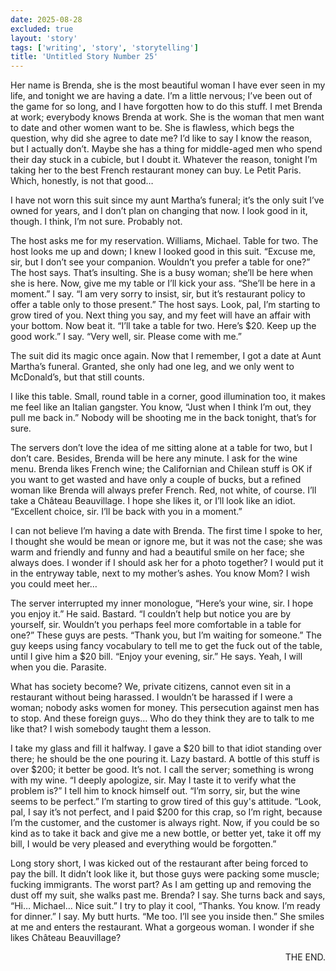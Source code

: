 ```yaml
---
date: 2025-08-28
excluded: true
layout: 'story'
tags: ['writing', 'story', 'storytelling']
title: 'Untitled Story Number 25'
---
```


Her name is Brenda, she is the most beautiful woman I have ever seen in my life, and tonight we are having a date. I’m a little nervous; I’ve been out of the game for so long, and I have forgotten how to do this stuff. I met Brenda at work; everybody knows Brenda at work. She is the woman that men want to date and other women want to be. She is flawless, which begs the question, why did she agree to date me? I’d like to say I know the reason, but I actually don’t. Maybe she has a thing for middle-aged men who spend their day stuck in a cubicle, but I doubt it. Whatever the reason, tonight I’m taking her to the best French restaurant money can buy. Le Petit Paris. Which, honestly, is not that good…

I have not worn this suit since my aunt Martha’s funeral; it’s the only suit I’ve owned for years, and I don’t plan on changing that now. I look good in it, though. I think, I’m not sure. Probably not.

The host asks me for my reservation. Williams, Michael. Table for two. The host looks me up and down; I knew I looked good in this suit. “Excuse me, sir, but I don’t see your companion. Wouldn’t you prefer a table for one?” The host says. That’s insulting. She is a busy woman; she’ll be here when she is here. Now, give me my table or I’ll kick your ass. “She’ll be here in a moment.” I say. “I am very sorry to insist, sir, but it’s restaurant policy to offer a table only to those present.” The host says. Look, pal, I’m starting to grow tired of you. Next thing you say, and my feet will have an affair with your bottom. Now beat it. “I’ll take a table for two. Here’s $20. Keep up the good work.” I say. “Very well, sir. Please come with me.”

The suit did its magic once again. Now that I remember, I got a date at Aunt Martha’s funeral. Granted, she only had one leg, and we only went to McDonald’s, but that still counts.

I like this table. Small, round table in a corner, good illumination too, it makes me feel like an Italian gangster. You know, “Just when I think I’m out, they pull me back in.” Nobody will be shooting me in the back tonight, that’s for sure.

The servers don’t love the idea of me sitting alone at a table for two, but I don’t care. Besides, Brenda will be here any minute. I ask for the wine menu. Brenda likes French wine; the Californian and Chilean stuff is OK if you want to get wasted and have only a couple of bucks, but a refined woman like Brenda will always prefer French. Red, not white, of course. I’ll take a Château Beauvillage. I hope she likes it, or I’ll look like an idiot. “Excellent choice, sir. I’ll be back with you in a moment.”

I can not believe I’m having a date with Brenda. The first time I spoke to her, I thought she would be mean or ignore me, but it was not the case; she was warm and friendly and funny and had a beautiful smile on her face; she always does. I wonder if I should ask her for a photo together? I would put it in the entryway table, next to my mother’s ashes. You know Mom? I wish you could meet her…

The server interrupted my inner monologue, “Here’s your wine, sir. I hope you enjoy it.” He said. Bastard. “I couldn’t help but notice you are by yourself, sir. Wouldn’t you perhaps feel more comfortable in a table for one?” These guys are pests. “Thank you, but I’m waiting for someone.” The guy keeps using fancy vocabulary to tell me to get the fuck out of the table, until I give him a $20 bill. “Enjoy your evening, sir.” He says. Yeah, I will when you die. Parasite.

What has society become? We, private citizens, cannot even sit in a restaurant without being harassed. I wouldn’t be harassed if I were a woman; nobody asks women for money. This persecution against men has to stop. And these foreign guys… Who do they think they are to talk to me like that? I wish somebody taught them a lesson.

I take my glass and fill it halfway. I gave a $20 bill to that idiot standing over there; he should be the one pouring it. Lazy bastard. A bottle of this stuff is over $200; it better be good. It’s not. I call the server; something is wrong with my wine. “I deeply apologize, sir. May I taste it to verify what the problem is?” I tell him to knock himself out. “I’m sorry, sir, but the wine seems to be perfect.” I’m starting to grow tired of this guy's attitude. “Look, pal, I say it’s not perfect, and I paid $200 for this crap, so I’m right, because I’m the customer, and the customer is always right. Now, if you could be so kind as to take it back and give me a new bottle, or better yet, take it off my bill, I would be very pleased and everything would be forgotten.”

Long story short, I was kicked out of the restaurant after being forced to pay the bill. It didn’t look like it, but those guys were packing some muscle; fucking immigrants. The worst part? As I am getting up and removing the dust off my suit, she walks past me. Brenda? I say. She turns back and says, “Hi… Michael… Nice suit.” I try to play it cool, “Thanks. You know. I’m ready for dinner.” I say. My butt hurts. “Me too. I’ll see you inside then.” She smiles at me and enters the restaurant. What a gorgeous woman. I wonder if she likes Château Beauvillage?

<p style="text-align:right">THE END.</p>